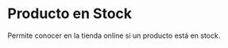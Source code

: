 Producto en Stock
=================

Permite conocer en la tienda online si un producto está en stock.

